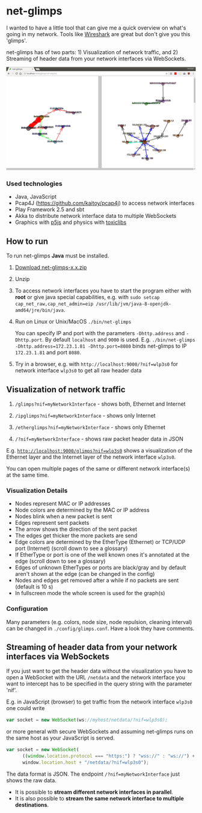 # net-glimps

I wanted to have a little tool that can give me a quick overview on what's going in my network. Tools like [Wireshark](https://www.wireshark.org/) are great but don't give you this 'glimps'. 

net-glimps has of two parts: 1) Visualization of network traffic, and 2) Streaming of header data from your network interfaces via WebSockets.

![screenshot](docs/screenshot1.png)

### Used technologies

* Java, JavaScript
* Pcap4J (https://github.com/kaitoy/pcap4j) to access network interfaces
* Play Framework 2.5 and sbt
* Akka to distribute network interface data to multiple WebSockets
* Graphics with [p5js](https://p5js.org/) and physics with [toxiclibs](https://github.com/hapticdata/toxiclibsjs)

## How to run

To run net-glimps **Java** must be installed.

1. [Download net-glimps-x.x.zip](https://github.com/kristian-lange/net-glimps/releases)

1. Unzip

1. To access network interfaces you have to start the program either with **root** or give java special capabilities, e.g. with `sudo setcap cap_net_raw,cap_net_admin=eip /usr/lib/jvm/java-8-openjdk-amd64/jre/bin/java`.

1. Run on Linux or Unix/MacOS `./bin/net-glimps`
   
   You can specify IP and port with the parameters `-Dhttp.address` and `-Dhttp.port`. By default `localhost` and `9000` is used. E.g. `./bin/net-glimps -Dhttp.address=172.23.1.81 -Dhttp.port=8080` binds net-glimps to IP `172.23.1.81` and port `8080`.

1. Try in a browser, e.g. with `http://localhost:9000/?nif=wlp3s0` for network interface `wlp3s0` to get all raw header data


## Visualization of network traffic

1. `/glimps?nif=myNetworkInterface` - shows both, Ethernet and Internet
   
1. `/ipglimps?nif=myNetworkInterface` - shows only Internet
   
1. `/etherglimps?nif=myNetworkInterface` - shows only Ethernet

1. `/?nif=myNetworkInterface` - shows raw packet header data in JSON

E.g. [`http://localhost:9000/glimps?nif=wlp3s0`](http://localhost:9000/glimps?nif=wlp3s0) shows a visualization of the Ethernet layer and the Internet layer of the network interface `wlp3s0`.

You can open multiple pages of the same or different network interface(s) at the same time.

### Visualization Details 

* Nodes represent MAC or IP addresses
* Node colors are determined by the MAC or IP address
* Nodes blink when a new packet is sent
* Edges represent sent packets
* The arrow shows the direction of the sent packet
* The edges get thicker the more packets are send
* Edge colors are determined by the EtherType (Ethernet) or TCP/UDP port (Internet) (scroll down to see a glossary)
* If EtherType or port is one of the well known ones it's annotated at the edge (scroll down to see a glossary)
* Edges of unknown EtherTypes or ports are black/gray and by default aren't shown at the edge (can be changed in the config)
* Nodes and edges get removed after a while if no packets are sent (default is 10 s)
* In fullscreen mode the whole screen is used for the graph(s)

### Configuration

Many parameters (e.g. colors, node size, node repulsion, cleaning interval) can be changed in `./config/glimps.conf`. Have a look they have comments.


## Streaming of header data from your network interfaces via WebSockets

If you just want to get the header data without the visualization you have to open a WebSocket with the URL `/netdata` and the network interface you want to intercept has to be specified in the query string with the parameter 'nif'. 

E.g. in JavaScript (browser) to get traffic from the network interface `wlp3s0` one could write

```javascript
var socket = new WebSocket(ws://myhost/netdata/?nif=wlp3s0);
```

or more general with secure WebSockets and assuming net-glimps runs on the same host as your JavaScript is served.

```javascript
var socket = new WebSocket(
      ((window.location.protocol === "https:") ? "wss://" : "ws://") +
      window.location.host + "/netdata/?nif=wlp3s0");
```

The data format is JSON. The endpoint `/?nif=myNetworkInterface` just shows the raw data.

* It is possible to **stream different network interfaces in parallel**.
* It is also possible to **stream the same network interface to multiple destinations**.

